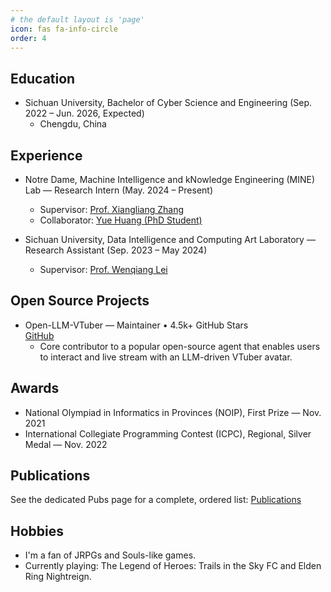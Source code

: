 ```yaml
---
# the default layout is 'page'
icon: fas fa-info-circle
order: 4
---
```


## Education

- Sichuan University, Bachelor of Cyber Science and Engineering (Sep. 2022 – Jun. 2026, Expected)
	- Chengdu, China

## Experience

- Notre Dame, Machine Intelligence and kNowledge Engineering (MINE) Lab — Research Intern (May. 2024 – Present)
	- Supervisor: [Prof. Xiangliang Zhang](https://scholar.google.com/citations?user=BhRJe4wAAAAJ&hl=en)
	- Collaborator: [Yue Huang (PhD Student)](https://scholar.google.com/citations?user=HvzvvqQAAAAJ&hl=en)

- Sichuan University, Data Intelligence and Computing Art Laboratory — Research Assistant (Sep. 2023 – May 2024)
	- Supervisor: [Prof. Wenqiang Lei](https://scholar.google.com/citations?user=qexdxuEAAAAJ&hl=zh-CN)

## Open Source Projects

- Open-LLM-VTuber — Maintainer • 4.5k+ GitHub Stars  
	[GitHub](https://github.com/Open-LLM-VTuber/Open-LLM-VTuber)
	- Core contributor to a popular open-source agent that enables users to interact and live stream with an LLM-driven VTuber avatar.

## Awards

- National Olympiad in Informatics in Provinces (NOIP), First Prize — Nov. 2021
- International Collegiate Programming Contest (ICPC), Regional, Silver Medal — Nov. 2022

## Publications

See the dedicated Pubs page for a complete, ordered list: [Publications](/publications/)

## Hobbies

- I'm a fan of JRPGs and Souls-like games.
- Currently playing: The Legend of Heroes: Trails in the Sky FC and Elden Ring Nightreign.
